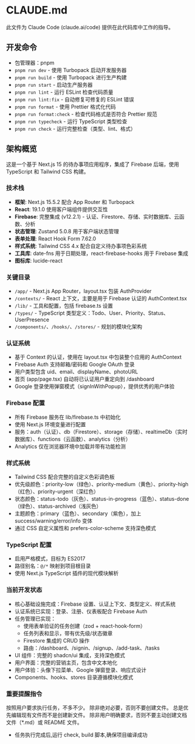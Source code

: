 # CLAUDE.md

此文件为 Claude Code (claude.ai/code) 提供在此代码库中工作的指导。

## 开发命令
- 包管理器：pnpm
- `pnpm run dev` - 使用 Turbopack 启动开发服务器
- `pnpm run build` - 使用 Turbopack 进行生产构建
- `pnpm run start` - 启动生产服务器
- `pnpm run lint` - 运行 ESLint 检查代码质量
- `pnpm run lint:fix` - 自动修复可修复的 ESLint 错误
- `pnpm run format` - 使用 Prettier 格式化代码
- `pnpm run format:check` - 检查代码格式是否符合 Prettier 规范
- `pnpm run typecheck` - 运行 TypeScript 类型检查
- `pnpm run check` - 运行完整检查（类型、lint、格式）

## 架构概览

这是一个基于 Next.js 15 的待办事项应用程序，集成了 Firebase 后端，使用 TypeScript 和 Tailwind CSS 构建。

### 技术栈
- **框架**: Next.js 15.5.2 配合 App Router 和 Turbopack
- **React**: 19.1.0 使用客户端组件提供交互性
- **Firebase**: 完整集成 (v12.2.1) - 认证、Firestore、存储、实时数据库、云函数、分析
- **状态管理**: Zustand 5.0.8 用于客户端状态管理
- **表单处理**: React Hook Form 7.62.0
- **样式系统**: Tailwind CSS 4.x 配合自定义待办事项色彩系统
- **工具库**: date-fns 用于日期处理，react-firebase-hooks 用于 Firebase 集成
- **图标库**: lucide-react

### 关键目录
- `/app/` - Next.js App Router，layout.tsx 包装 AuthProvider
- `/contexts/` - React 上下文，主要是用于 Firebase 认证的 AuthContext.tsx
- `/lib/` - 工具和配置，包括 firebase.ts 设置
- `/types/` - TypeScript 类型定义：Todo、User、Priority、Status、UserPresence
- `/components/`、`/hooks/`、`/stores/` - 规划的模块化架构

### 认证系统
- 基于 Context 的认证，使用在 layout.tsx 中包装整个应用的 AuthContext
- Firebase Auth 支持邮箱/密码和 Google OAuth 登录
- 用户类型包含 uid、email、displayName、photoURL
- 首页 (app/page.tsx) 自动将已认证用户重定向到 /dashboard
- Google 登录使用弹窗模式（signInWithPopup），提供优秀的用户体验

### Firebase 配置
- 所有 Firebase 服务在 lib/firebase.ts 中初始化
- 使用 Next.js 环境变量进行配置
- 服务：auth（认证）、db（Firestore）、storage（存储）、realtimeDb（实时数据库）、functions（云函数）、analytics（分析）
- Analytics 仅在浏览器环境中加载并带有功能检测

### 样式系统
- Tailwind CSS 配合完整的自定义色彩调色板
- 优先级颜色：priority-low（绿色）、priority-medium（黄色）、priority-high（红色）、priority-urgent（深红色）
- 状态颜色：status-todo（灰色）、status-in-progress（蓝色）、status-done（绿色）、status-archived（浅灰色）
- 主题颜色：primary（蓝色）、secondary（紫色），加上 success/warning/error/info 变体
- 通过 CSS 自定义属性和 prefers-color-scheme 支持深色模式

### TypeScript 配置
- 启用严格模式，目标为 ES2017
- 路径别名：`@/*` 映射到项目根目录
- 使用 Next.js TypeScript 插件的现代模块解析

### 当前开发状态
- 核心基础设施完成：Firebase 设置、认证上下文、类型定义、样式系统
- 认证系统已实现：登录、注册、仪表板配合 Firebase Auth
- 任务管理已实现：
  * 使用表单验证的任务创建（zod + react-hook-form）
  * 任务列表和显示，带有优先级/状态徽章
  * Firestore 集成的 CRUD 操作
  * 路由：/dashboard、/signin、/signup、/add-task、/tasks
- UI 组件：完整的 shadcn/ui 集成，支持深色模式
- 用户界面：完整的营销主页，包含中文本地化
- 用户体验：头像下拉菜单、Google 弹窗登录、响应式设计
- Components、hooks、stores 目录遵循模块化模式

### 重要提醒指令
按照用户要求执行任务，不多不少。
除非绝对必要，否则不要创建文件。
总是优先编辑现有文件而不是创建新文件。
除非用户明确要求，否则不要主动创建文档文件（*.md）或 README 文件。
- 任务执行完成后,运行 check, build 脚本,确保项目编译成功